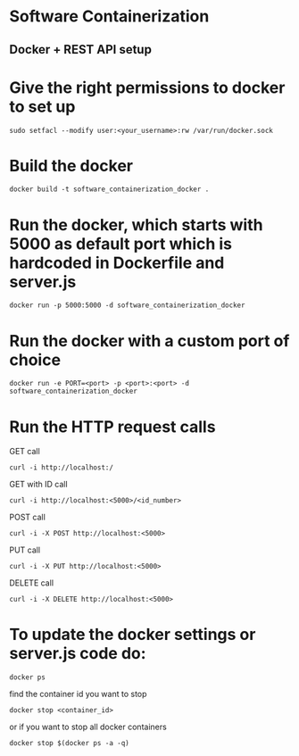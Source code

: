 # Software Containerization

## Docker + REST API setup

# Give the right permissions to docker to set up
```sudo setfacl --modify user:<your_username>:rw /var/run/docker.sock```

# Build the docker
```docker build -t software_containerization_docker .```

# Run the docker, which starts with 5000 as default port which is hardcoded in Dockerfile and server.js
```docker run -p 5000:5000 -d software_containerization_docker```

# Run the docker with a custom port of choice 
```docker run -e PORT=<port> -p <port>:<port> -d software_containerization_docker```

# Run the HTTP request calls

GET call

```curl -i http://localhost:/```

GET with ID call 

```curl -i http://localhost:<5000>/<id_number>```

POST call

```curl -i -X POST http://localhost:<5000>```

PUT call

```curl -i -X PUT http://localhost:<5000>```

DELETE call

```curl -i -X DELETE http://localhost:<5000>```

# To update the docker settings or server.js code do:

```docker ps```

find the container id you want to stop

```docker stop <container_id>```

or if you want to stop all docker containers

```docker stop $(docker ps -a -q)```
